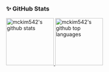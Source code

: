 ### ✨ GitHub Stats

<a href="https://github.com/mckim542">
  <img height="130em" src="https://github-readme-stats-nine-vert-87.vercel.app/api?username=mckim542&show_icons=true&theme=dracula&count_private=true&show_icons=true" alt="mckim542's github stats" />
  <img height="130em" src="https://github-readme-stats-nine-vert-87.vercel.app/api/top-langs/?username=mckim542&layout=compact&theme=dracula" alt="mckim542's github top languages" />
</a>
<br/>
